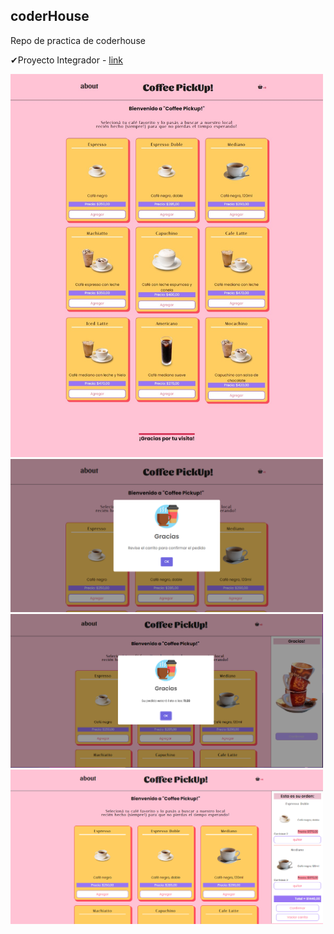 ## coderHouse
Repo de practica de coderhouse

✔Proyecto Integrador - [link](https://github.com/NataNoEsta/coderHouse/tree/master/Integrador/pre-entrega-3)

<img src="https://github.com/NataNoEsta/coderHouse/blob/master/Integrador/final/demo/fullsite.jpeg" style="width:500px;" alt="home view" />
<img src="https://github.com/NataNoEsta/coderHouse/blob/master/Integrador/final/demo/orderplaced.png" style="width:500px;" alt="mensaje toast/alert" />
<img src="https://github.com/NataNoEsta/coderHouse/blob/master/Integrador/final/demo/orderconfirm.png" style="width:500px;"alt="shopping cart" />
<img src="https://github.com/NataNoEsta/coderHouse/blob/master/Integrador/final/demo/cart.png" style="width:500px;"alt="order confirmed photo" />
